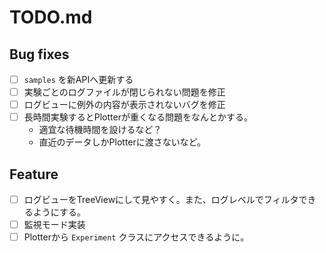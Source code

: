 # TODO.md
## Bug fixes

- [ ] `samples` を新APIへ更新する
- [ ] 実験ごとのログファイルが閉じられない問題を修正
- [ ] ログビューに例外の内容が表示されないバグを修正
- [ ] 長時間実験するとPlotterが重くなる問題をなんとかする。
    - 適宜な待機時間を設けるなど？
    - 直近のデータしかPlotterに渡さないなど。

## Feature

- [ ] ログビューをTreeViewにして見やすく。また、ログレベルでフィルタできるようにする。
- [ ] 監視モード実装
- [ ] Plotterから `Experiment` クラスにアクセスできるように。
